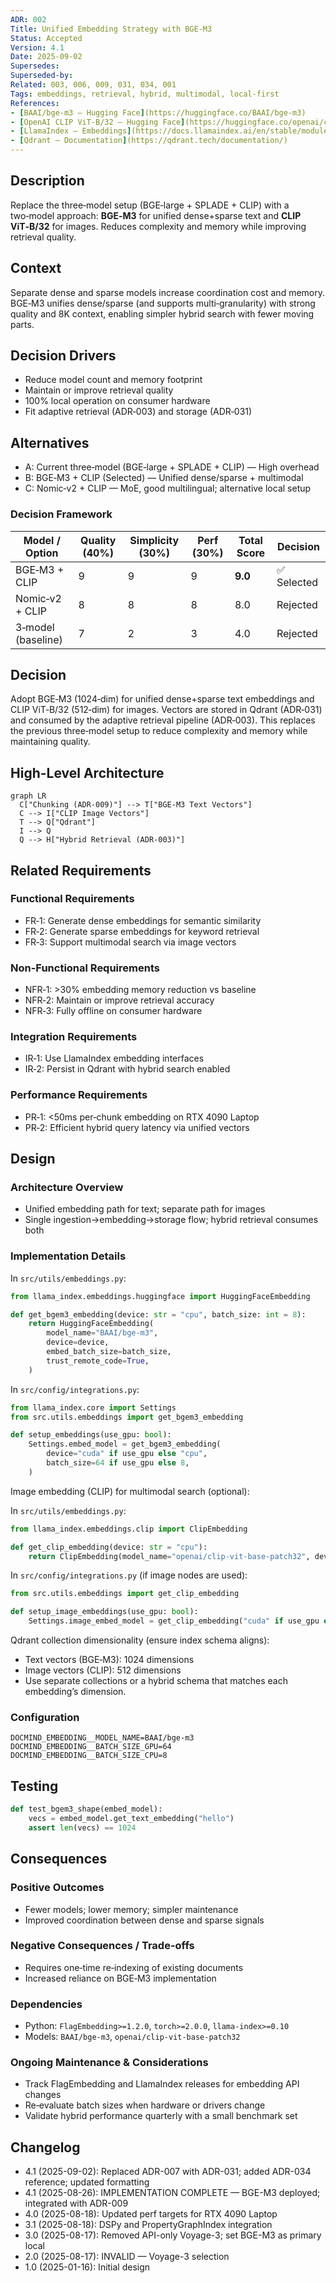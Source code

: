 ```yaml
---
ADR: 002
Title: Unified Embedding Strategy with BGE‑M3
Status: Accepted
Version: 4.1
Date: 2025-09-02
Supersedes:
Superseded-by:
Related: 003, 006, 009, 031, 034, 001
Tags: embeddings, retrieval, hybrid, multimodal, local-first
References:
- [BAAI/bge-m3 — Hugging Face](https://huggingface.co/BAAI/bge-m3)
- [OpenAI CLIP ViT‑B/32 — Hugging Face](https://huggingface.co/openai/clip-vit-base-patch32)
- [LlamaIndex — Embeddings](https://docs.llamaindex.ai/en/stable/module_guides/models/embeddings/)
- [Qdrant — Documentation](https://qdrant.tech/documentation/)
---
```


## Description

Replace the three‑model setup (BGE‑large + SPLADE + CLIP) with a two‑model approach: **BGE‑M3** for unified dense+sparse text and **CLIP ViT‑B/32** for images. Reduces complexity and memory while improving retrieval quality.

## Context

Separate dense and sparse models increase coordination cost and memory. BGE‑M3 unifies dense/sparse (and supports multi‑granularity) with strong quality and 8K context, enabling simpler hybrid search with fewer moving parts.

## Decision Drivers

- Reduce model count and memory footprint
- Maintain or improve retrieval quality
- 100% local operation on consumer hardware
- Fit adaptive retrieval (ADR‑003) and storage (ADR‑031)

## Alternatives

- A: Current three‑model (BGE‑large + SPLADE + CLIP) — High overhead
- B: BGE‑M3 + CLIP (Selected) — Unified dense/sparse + multimodal
- C: Nomic‑v2 + CLIP — MoE, good multilingual; alternative local setup

### Decision Framework

| Model / Option         | Quality (40%) | Simplicity (30%) | Perf (30%) | Total Score | Decision      |
| ---------------------- | ------------- | ---------------- | ---------- | ----------- | ------------- |
| BGE‑M3 + CLIP          | 9             | 9                | 9          | **9.0**     | ✅ Selected    |
| Nomic‑v2 + CLIP        | 8             | 8                | 8          | 8.0         | Rejected      |
| 3‑model (baseline)     | 7             | 2                | 3          | 4.0         | Rejected      |

## Decision

Adopt BGE‑M3 (1024‑dim) for unified dense+sparse text embeddings and CLIP ViT‑B/32 (512‑dim) for images. Vectors are stored in Qdrant (ADR‑031) and consumed by the adaptive retrieval pipeline (ADR‑003). This replaces the previous three‑model setup to reduce complexity and memory while maintaining quality.

## High-Level Architecture

```mermaid
graph LR
  C["Chunking (ADR-009)"] --> T["BGE-M3 Text Vectors"]
  C --> I["CLIP Image Vectors"]
  T --> Q["Qdrant"]
  I --> Q
  Q --> H["Hybrid Retrieval (ADR-003)"]
```

## Related Requirements

### Functional Requirements

- FR‑1: Generate dense embeddings for semantic similarity
- FR‑2: Generate sparse embeddings for keyword retrieval
- FR‑3: Support multimodal search via image vectors

### Non-Functional Requirements

- NFR‑1: >30% embedding memory reduction vs baseline
- NFR‑2: Maintain or improve retrieval accuracy
- NFR‑3: Fully offline on consumer hardware

### Integration Requirements

- IR‑1: Use LlamaIndex embedding interfaces
- IR‑2: Persist in Qdrant with hybrid search enabled

### Performance Requirements

- PR‑1: <50ms per‑chunk embedding on RTX 4090 Laptop
- PR‑2: Efficient hybrid query latency via unified vectors

## Design

### Architecture Overview

- Unified embedding path for text; separate path for images
- Single ingestion→embedding→storage flow; hybrid retrieval consumes both

### Implementation Details

In `src/utils/embeddings.py`:

```python
from llama_index.embeddings.huggingface import HuggingFaceEmbedding

def get_bgem3_embedding(device: str = "cpu", batch_size: int = 8):
    return HuggingFaceEmbedding(
        model_name="BAAI/bge-m3",
        device=device,
        embed_batch_size=batch_size,
        trust_remote_code=True,
    )
```

In `src/config/integrations.py`:

```python
from llama_index.core import Settings
from src.utils.embeddings import get_bgem3_embedding

def setup_embeddings(use_gpu: bool):
    Settings.embed_model = get_bgem3_embedding(
        device="cuda" if use_gpu else "cpu",
        batch_size=64 if use_gpu else 8,
    )
```

Image embedding (CLIP) for multimodal search (optional):

In `src/utils/embeddings.py`:

```python
from llama_index.embeddings.clip import ClipEmbedding

def get_clip_embedding(device: str = "cpu"):
    return ClipEmbedding(model_name="openai/clip-vit-base-patch32", device=device)
```

In `src/config/integrations.py` (if image nodes are used):

```python
from src.utils.embeddings import get_clip_embedding

def setup_image_embeddings(use_gpu: bool):
    Settings.image_embed_model = get_clip_embedding("cuda" if use_gpu else "cpu")
```

Qdrant collection dimensionality (ensure index schema aligns):

- Text vectors (BGE‑M3): 1024 dimensions
- Image vectors (CLIP): 512 dimensions
- Use separate collections or a hybrid schema that matches each embedding’s dimension.

### Configuration

```env
DOCMIND_EMBEDDING__MODEL_NAME=BAAI/bge-m3
DOCMIND_EMBEDDING__BATCH_SIZE_GPU=64
DOCMIND_EMBEDDING__BATCH_SIZE_CPU=8
```

## Testing

```python
def test_bgem3_shape(embed_model):
    vecs = embed_model.get_text_embedding("hello")
    assert len(vecs) == 1024
```

## Consequences

### Positive Outcomes

- Fewer models; lower memory; simpler maintenance
- Improved coordination between dense and sparse signals

### Negative Consequences / Trade-offs

- Requires one‑time re‑indexing of existing documents
- Increased reliance on BGE‑M3 implementation

### Dependencies

- Python: `FlagEmbedding>=1.2.0`, `torch>=2.0.0`, `llama-index>=0.10`
- Models: `BAAI/bge-m3`, `openai/clip-vit-base-patch32`

### Ongoing Maintenance & Considerations

- Track FlagEmbedding and LlamaIndex releases for embedding API changes
- Re‑evaluate batch sizes when hardware or drivers change
- Validate hybrid performance quarterly with a small benchmark set

## Changelog

- 4.1 (2025-09-02): Replaced ADR-007 with ADR-031; added ADR-034 reference; updated formatting
- 4.1 (2025-08-26): IMPLEMENTATION COMPLETE — BGE-M3 deployed; integrated with ADR-009
- 4.0 (2025-08-18): Updated perf targets for RTX 4090 Laptop
- 3.1 (2025-08-18): DSPy and PropertyGraphIndex integration
- 3.0 (2025-08-17): Removed API-only Voyage-3; set BGE-M3 as primary local
- 2.0 (2025-08-17): INVALID — Voyage-3 selection
- 1.0 (2025-01-16): Initial design

